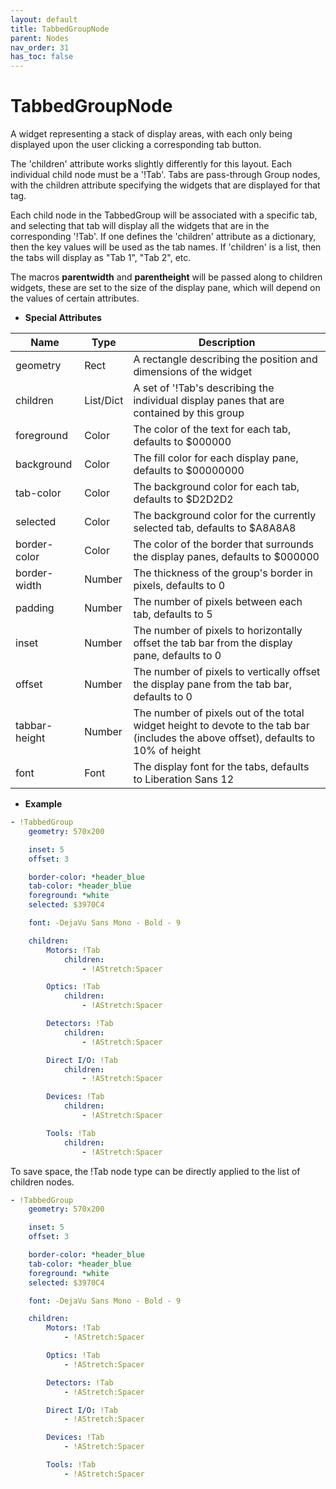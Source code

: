 ```yaml
---
layout: default
title: TabbedGroupNode
parent: Nodes
nav_order: 31
has_toc: false
---
```



<a id="TabbedGroupNode"></a>

# TabbedGroupNode

A widget representing a stack of display areas, with each only being displayed upon the user clicking a corresponding tab button.

The 'children' attribute works slightly differently for this layout. Each individual child node must be a '!Tab'. Tabs are pass-through
Group nodes, with the children attribute specifying the widgets that are displayed for that tag.

Each child node in the TabbedGroup will be associated with a specific tab, and selecting that tab will display all the
widgets that are in the corresponding '!Tab'. If one defines the 'children' attribute as a dictionary, then the key values will
be used as the tab names. If 'children' is a list, then the tabs will display as "Tab 1", "Tab 2", etc.

The macros __parentwidth__ and __parentheight__ will be passed along to children widgets, these are set to the size of the display
pane, which will depend on the values of certain attributes.


* **Special Attributes**

|     Name     |    Type   | Description|
|--------------|-----------|------------|
| geometry     | Rect      | A rectangle describing the position and dimensions of the widget |
| children     | List/Dict | A set of '!Tab's describing the individual display panes that are contained by this group |
| foreground   | Color     | The color of the text for each tab, defaults to $000000 |
| background   | Color     | The fill color for each display pane, defaults to $00000000 |
| tab-color    | Color     | The background color for each tab, defaults to $D2D2D2 |
| selected     | Color     | The background color for the currently selected tab, defaults to $A8A8A8 |
| border-color | Color     | The color of the border that surrounds the display panes, defaults to $000000 |
| border-width | Number    | The thickness of the group's border in pixels, defaults to 0 |
| padding      | Number    | The number of pixels between each tab, defaults to 5 |
| inset        | Number    | The number of pixels to horizontally offset the tab bar from the display pane, defaults to 0 |
| offset       | Number    | The number of pixels to vertically offset the display pane from the tab bar, defaults to 0 |
| tabbar-height| Number    | The number of pixels out of the total widget height to devote to the tab bar (includes the above offset), defaults to 10% of height |
| font         | Font      | The display font for the tabs, defaults to Liberation Sans 12 |


* **Example**

```yaml
- !TabbedGroup
    geometry: 570x200

    inset: 5
    offset: 3

    border-color: *header_blue
    tab-color: *header_blue
    foreground: *white
    selected: $3970C4

    font: -DejaVu Sans Mono - Bold - 9

    children:
        Motors: !Tab
            children:
                - !AStretch:Spacer

        Optics: !Tab
            children:
                - !AStretch:Spacer

        Detectors: !Tab
            children:
                - !AStretch:Spacer

        Direct I/O: !Tab
            children:
                - !AStretch:Spacer

        Devices: !Tab
            children:
                - !AStretch:Spacer

        Tools: !Tab
            children:
                - !AStretch:Spacer
```

To save space, the !Tab node type can be directly applied to the list of children nodes.

```yaml
- !TabbedGroup
    geometry: 570x200

    inset: 5
    offset: 3

    border-color: *header_blue
    tab-color: *header_blue
    foreground: *white
    selected: $3970C4

    font: -DejaVu Sans Mono - Bold - 9

    children:
        Motors: !Tab
            - !AStretch:Spacer

        Optics: !Tab
            - !AStretch:Spacer

        Detectors: !Tab
            - !AStretch:Spacer

        Direct I/O: !Tab
            - !AStretch:Spacer

        Devices: !Tab
            - !AStretch:Spacer

        Tools: !Tab
            - !AStretch:Spacer
```

